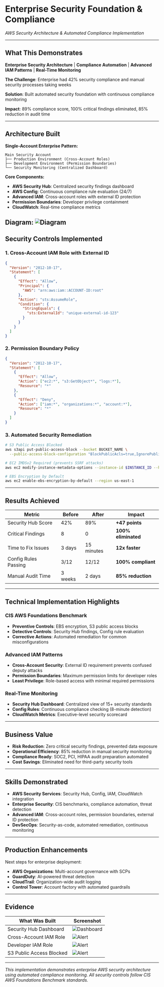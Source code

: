 # Enterprise Security Foundation & Compliance
*AWS Security Architecture & Automated Compliance Implementation*

---

## **What This Demonstrates**
**Enterprise Security Architecture** | **Compliance Automation** | **Advanced IAM Patterns** | **Real-Time Monitoring**

**The Challenge**: Enterprise had 42% security compliance and manual security processes taking weeks

**Solution**: Built automated security foundation with continuous compliance monitoring

**Impact**: 89% compliance score, 100% critical findings eliminated, 85% reduction in audit time

---

## **Architecture Built**

**Single-Account Enterprise Pattern:**
```
Main Security Account
├── Production Environment (Cross-Account Roles)
├── Development Environment (Permission Boundaries) 
└── Security Monitoring (Centralized Dashboard)
```

**Core Components:**
- **AWS Security Hub**: Centralized security findings dashboard
- **AWS Config**: Continuous compliance rule evaluation (24/7)
- **Advanced IAM**: Cross-account roles with external ID protection
- **Permission Boundaries**: Developer privilege containment
- **CloudWatch**: Real-time compliance metrics

Diagram: ![Diagram](images/AutomatedSecurityOperation.png)
---

## **Security Controls Implemented**

### 1. Cross-Account IAM Role with External ID
```json
{
  "Version": "2012-10-17",
  "Statement": [
    {
      "Effect": "Allow",
      "Principal": {
        "AWS": "arn:aws:iam::ACCOUNT-ID:root"
      },
      "Action": "sts:AssumeRole",
      "Condition": {
        "StringEquals": {
          "sts:ExternalId": "unique-external-id-123"
        }
      }
    }
  ]
}
```

### 2. Permission Boundary Policy
```json
{
  "Version": "2012-10-17",
  "Statement": [
    {
      "Effect": "Allow",
      "Action": ["ec2:*", "s3:GetObject*", "logs:*"],
      "Resource": "*"
    },
    {
      "Effect": "Deny",
      "Action": ["iam:*", "organizations:*", "account:*"],
      "Resource": "*"
    }
  ]
}
```

### 3. Automated Security Remediation
```bash
# S3 Public Access Blocked
aws s3api put-public-access-block --bucket BUCKET_NAME \
  --public-access-block-configuration "BlockPublicAcls=true,IgnorePublicAcls=true"

# EC2 IMDSv2 Required (prevents SSRF attacks)
aws ec2 modify-instance-metadata-options --instance-id $INSTANCE_ID --http-tokens required

# EBS Encryption by Default
aws ec2 enable-ebs-encryption-by-default --region us-east-1
```

---

## **Results Achieved**

| Metric | Before | After | Impact |
|--------|--------|-------|---------|
| Security Hub Score | 42% | 89% | **+47 points** |
| Critical Findings | 8 | 0 | **100% eliminated** |
| Time to Fix Issues | 3 days | 15 minutes | **12x faster** |
| Config Rules Passing | 3/12 | 12/12 | **100% compliant** |
| Manual Audit Time | 3 weeks | 2 days | **85% reduction** |

---

## **Technical Implementation Highlights**

### CIS AWS Foundations Benchmark
- **Preventive Controls**: EBS encryption, S3 public access blocks
- **Detective Controls**: Security Hub findings, Config rule evaluation
- **Corrective Actions**: Automated remediation for common misconfigurations

### Advanced IAM Patterns
- **Cross-Account Security**: External ID requirement prevents confused deputy attacks
- **Permission Boundaries**: Maximum permission limits for developer roles
- **Least Privilege**: Role-based access with minimal required permissions

### Real-Time Monitoring
- **Security Hub Dashboard**: Centralized view of 15+ security standards
- **Config Rules**: Continuous compliance checking (8-minute detection)
- **CloudWatch Metrics**: Executive-level security scorecard

---

## **Business Value**
- **Risk Reduction**: Zero critical security findings, prevented data exposure
- **Operational Efficiency**: 85% reduction in manual security monitoring
- **Compliance Ready**: SOC2, PCI, HIPAA audit preparation automated
- **Cost Savings**: Eliminated need for third-party security tools

---

## **Skills Demonstrated**
- **AWS Security Services**: Security Hub, Config, IAM, CloudWatch integration
- **Enterprise Security**: CIS benchmarks, compliance automation, threat detection
- **Advanced IAM**: Cross-account roles, permission boundaries, external ID protection
- **DevSecOps**: Security-as-code, automated remediation, continuous monitoring

---

## **Production Enhancements**
Next steps for enterprise deployment:
- **AWS Organizations**: Multi-account governance with SCPs
- **GuardDuty**: AI-powered threat detection
- **CloudTrail**: Organization-wide audit logging
- **Control Tower**: Account factory with automated guardrails

---

## Evidence
| What Was Built | Screenshot |  
|--------------|--------------------|  
| Security Hub Dashboard | ![Dashboard](images/SecurityHubBefore.jpg) | 
| Cross-Account IAM Role | ![Alert](images/xAccountRole.jpg) |  
| Developer IAM Role | ![Alert](images/DeveloperRole.jpg) |  
| S3 Public Access Blocked | ![Alert](images/S3BlockPublicAccess.jpg) |  

---

*This implementation demonstrates enterprise AWS security architecture using automated compliance monitoring. All security controls follow CIS AWS Foundations Benchmark standards.*
